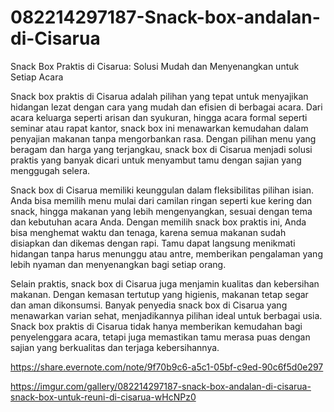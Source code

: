 # 082214297187-Snack-box-andalan-di-Cisarua
Snack Box Praktis di Cisarua: Solusi Mudah dan Menyenangkan untuk Setiap Acara

Snack box praktis di Cisarua adalah pilihan yang tepat untuk menyajikan hidangan lezat dengan cara yang mudah dan efisien di berbagai acara. Dari acara keluarga seperti arisan dan syukuran, hingga acara formal seperti seminar atau rapat kantor, snack box ini menawarkan kemudahan dalam penyajian makanan tanpa mengorbankan rasa. Dengan pilihan menu yang beragam dan harga yang terjangkau, snack box di Cisarua menjadi solusi praktis yang banyak dicari untuk menyambut tamu dengan sajian yang menggugah selera.

Snack box di Cisarua memiliki keunggulan dalam fleksibilitas pilihan isian. Anda bisa memilih menu mulai dari camilan ringan seperti kue kering dan snack, hingga makanan yang lebih mengenyangkan, sesuai dengan tema dan kebutuhan acara Anda. Dengan memilih snack box praktis ini, Anda bisa menghemat waktu dan tenaga, karena semua makanan sudah disiapkan dan dikemas dengan rapi. Tamu dapat langsung menikmati hidangan tanpa harus menunggu atau antre, memberikan pengalaman yang lebih nyaman dan menyenangkan bagi setiap orang.

Selain praktis, snack box di Cisarua juga menjamin kualitas dan kebersihan makanan. Dengan kemasan tertutup yang higienis, makanan tetap segar dan aman dikonsumsi. Banyak penyedia snack box di Cisarua yang menawarkan varian sehat, menjadikannya pilihan ideal untuk berbagai usia. Snack box praktis di Cisarua tidak hanya memberikan kemudahan bagi penyelenggara acara, tetapi juga memastikan tamu merasa puas dengan sajian yang berkualitas dan terjaga kebersihannya.


https://share.evernote.com/note/9f70b9c6-a5c1-05bf-c9ed-90c6f5d0e297

 https://imgur.com/gallery/082214297187-snack-box-andalan-di-cisarua-snack-box-untuk-reuni-di-cisarua-wHcNPz0

